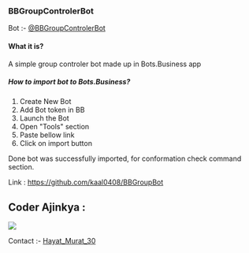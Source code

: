 ### BBGroupControlerBot
Bot :- [@BBGroupControlerBot](https://t.me/BBGroupControlerBot)

#### What it is?
A simple group controler bot made up in Bots.Business app

##### How to import bot to Bots.Business? 
1. Create New Bot
2. Add Bot token in BB
3. Launch the Bot
4. Open "Tools" section
5. Paste bellow link
6. Click on import button

Done bot was successfully imported, for conformation check command section.

Link : https://github.com/kaal0408/BBGroupBot

## Coder Ajinkya :

![](https://www.linkpicture.com/q/IMG_20230222_215854_340.jpg)

Contact :- [Hayat_Murat_30](https://t.me/Hayat_Murat_30)
